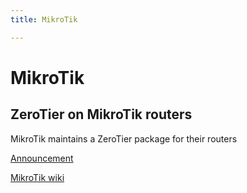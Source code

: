 ```yaml
---
title: MikroTik

---
```


MikroTik
=====

## ZeroTier on MikroTik routers
MikroTik maintains a ZeroTier package for their routers

[Announcement](https://forum.mikrotik.com/viewtopic.php?t=178063)

[MikroTik wiki](https://help.mikrotik.com/docs/display/ROS/ZeroTier)


